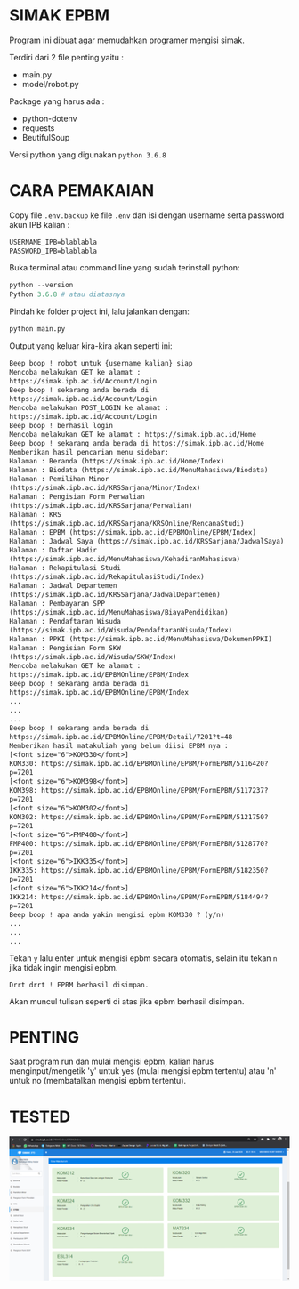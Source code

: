 # SIMAK EPBM

Program ini dibuat agar memudahkan programer mengisi simak.

Terdiri dari 2 file penting yaitu :

- main.py
- model/robot.py

Package yang harus ada :

- python-dotenv
- requests
- BeutifulSoup

Versi python yang digunakan `python 3.6.8`

# CARA PEMAKAIAN

Copy file `.env.backup` ke file `.env` dan isi dengan username serta password akun IPB kalian :

```
USERNAME_IPB=blablabla
PASSWORD_IPB=blablabla
```

Buka terminal atau command line yang sudah terinstall python:

```python
python --version
Python 3.6.8 # atau diatasnya
```

Pindah ke folder project ini, lalu jalankan dengan:

```python
python main.py
```

Output yang keluar kira-kira akan seperti ini:

```
Beep boop ! robot untuk {username_kalian} siap
Mencoba melakukan GET ke alamat : https://simak.ipb.ac.id/Account/Login
Beep boop ! sekarang anda berada di https://simak.ipb.ac.id/Account/Login
Mencoba melakukan POST_LOGIN ke alamat : https://simak.ipb.ac.id/Account/Login
Beep boop ! berhasil login
Mencoba melakukan GET ke alamat : https://simak.ipb.ac.id/Home
Beep boop ! sekarang anda berada di https://simak.ipb.ac.id/Home
Memberikan hasil pencarian menu sidebar:
Halaman : Beranda (https://simak.ipb.ac.id/Home/Index)
Halaman : Biodata (https://simak.ipb.ac.id/MenuMahasiswa/Biodata)
Halaman : Pemilihan Minor (https://simak.ipb.ac.id/KRSSarjana/Minor/Index)
Halaman : Pengisian Form Perwalian (https://simak.ipb.ac.id/KRSSarjana/Perwalian)
Halaman : KRS (https://simak.ipb.ac.id/KRSSarjana/KRSOnline/RencanaStudi)
Halaman : EPBM (https://simak.ipb.ac.id/EPBMOnline/EPBM/Index)
Halaman : Jadwal Saya (https://simak.ipb.ac.id/KRSSarjana/JadwalSaya)
Halaman : Daftar Hadir (https://simak.ipb.ac.id/MenuMahasiswa/KehadiranMahasiswa)
Halaman : Rekapitulasi Studi (https://simak.ipb.ac.id/RekapitulasiStudi/Index)
Halaman : Jadwal Departemen (https://simak.ipb.ac.id/KRSSarjana/JadwalDepartemen)
Halaman : Pembayaran SPP (https://simak.ipb.ac.id/MenuMahasiswa/BiayaPendidikan)
Halaman : Pendaftaran Wisuda (https://simak.ipb.ac.id/Wisuda/PendaftaranWisuda/Index)
Halaman : PPKI (https://simak.ipb.ac.id/MenuMahasiswa/DokumenPPKI)
Halaman : Pengisian Form SKW (https://simak.ipb.ac.id/Wisuda/SKW/Index)
Mencoba melakukan GET ke alamat : https://simak.ipb.ac.id/EPBMOnline/EPBM/Index
Beep boop ! sekarang anda berada di https://simak.ipb.ac.id/EPBMOnline/EPBM/Index
...
...
...
Beep boop ! sekarang anda berada di https://simak.ipb.ac.id/EPBMOnline/EPBM/Detail/7201?t=48
Memberikan hasil matakuliah yang belum diisi EPBM nya :
[<font size="6">KOM330</font>]
KOM330: https://simak.ipb.ac.id/EPBMOnline/EPBM/FormEPBM/5116420?p=7201
[<font size="6">KOM398</font>]
KOM398: https://simak.ipb.ac.id/EPBMOnline/EPBM/FormEPBM/5117237?p=7201
[<font size="6">KOM302</font>]
KOM302: https://simak.ipb.ac.id/EPBMOnline/EPBM/FormEPBM/5121750?p=7201
[<font size="6">FMP400</font>]
FMP400: https://simak.ipb.ac.id/EPBMOnline/EPBM/FormEPBM/5128770?p=7201
[<font size="6">IKK335</font>]
IKK335: https://simak.ipb.ac.id/EPBMOnline/EPBM/FormEPBM/5182350?p=7201
[<font size="6">IKK214</font>]
IKK214: https://simak.ipb.ac.id/EPBMOnline/EPBM/FormEPBM/5184494?p=7201
Beep boop ! apa anda yakin mengisi epbm KOM330 ? (y/n)
...
...
...
```

Tekan `y` lalu enter untuk mengisi epbm secara otomatis, selain itu tekan `n` jika tidak ingin mengisi epbm.

```
Drrt drrt ! EPBM berhasil disimpan.
```

Akan muncul tulisan seperti di atas jika epbm berhasil disimpan.

# PENTING

Saat program run dan mulai mengisi epbm, kalian harus menginput/mengetik 'y' untuk yes (mulai mengisi epbm tertentu)
atau 'n' untuk no (membatalkan mengisi epbm tertentu).

# TESTED

![Gambar Testing](pict/tested.png)
